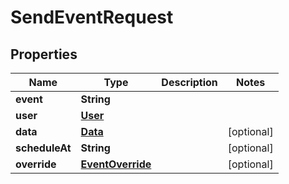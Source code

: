 # SendEventRequest

## Properties

| Name           | Type                                  | Description | Notes      |
| -------------- | ------------------------------------- | ----------- | ---------- |
| **event**      | **String**                            |             |            |
| **user**       | [**User**](User.md)                   |             |            |
| **data**       | [**Data**](Data.md)                   |             | [optional] |
| **scheduleAt** | **String**                            |             | [optional] |
| **override**   | [**EventOverride**](EventOverride.md) |             | [optional] |
